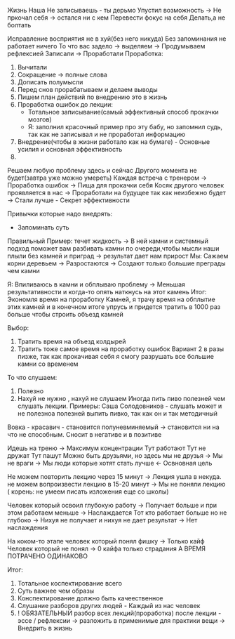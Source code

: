 Жизнь Наша
Не записываешь - ты дерьмо
Упустил возможность -> Не пркочал себя -> остался ни с кем
Перевести фокус на себя
Делать,а не болтать

Исправление восприятия не в хуй(без него никуда)
Без запоминания не работает ничего
То что вас задело -> выделяем -> Продумываем рефлексией
Записали -> Проработали
Проработка:
1. Вычитали
2. Сокращение -> полные слова
3. Дописать полумысли
4. Перед снов прорабатываем и делаем выводы
5. Пишем план действий по внедрению это в жизнь
6. Проработка ошибок до лекции:
	- Тотальное записывание(самый эффективный способ прокачки мозгов)
	- Я: заполнил красочный пример про эту бабу, но запомнил судь, так как не записывал и не проработал информацию
7. Внедрение(чтобы в жизни работало как на бумаге) - Основные усилия и основная эффективность
8. 

Решаем любую проблему здесь и сейчас
Другого момента не будет(завтра уже можно умереть)
Каждая встреча с тренером -> Проработка ошибок -> Пища для прокачки себя
Косяк другого человек проявляется в нас -> Проработали на будущее так как неизбежно будет -> Стали лучше - Секрет эффективности

Привычки которые надо внедрять:
- Запоминать суть

Правильный Пример:
течет жидкость -> В ней камни и системный подход поможет вам разбивать камни по очереди,чтобы мысли наши плыли без камней и приград -> результат дает нам прирост
Мы:
Сажаем корни деревьем -> Разростаются -> Создают только большие преграды чем камни

Я: Впиливаюсь в камни и обплываю проблему -> Меньшая результативности и когда-то опять наткнусь на этот камень
Итог: Экономля время на проработку Камней, я трачу время на обплытие этих камней и в конечном итоге упрусь и придется тратить в 1000 раз больше чтобы строить объезд камней

Выбор:
1. Тратить время на объезд колдырей
2. Тратить тоже самое время на проработку ошибок
Вариант 2 в разы пизже, так как прокачивая себя я смогу разрушать все большие камни со временем

То что слушаем:
1. Полезно
2. Нахуй не нужно , нахуй не слушаем
Иногда пить пиво полезней чем слушать лекции.
Примеры:
Саша Солодовников - слушать может и не полезноа полезней выпить пивко, так как он и так методичный

Вовка - красавич - становится полуневминяемый -> становится ни на что не способным. Сносит в негативе и в позитиве

Идешь на треню -> Максимум концентрации 
Тут работают 
Тут не дружат
Тут пашут
Можно быть друзьями, но здесь мы не друзья -> Мы не враги -> Мы люди которые хотят стать лучше <- Освновная цель


Не можем повторить лекцию через 15 минут -> Лекция ушла в некуда.
не можем вопроизвести лекцию в 15-20 минут -> Мы не поняли лекцию ( корень: не умеем писать изложения еще со школы)


Человек который освоил глубокую работу -> Получает больше и при этом работаем меньше -> Наслаждается
Тот кто работает больше но не глубоко -> Нихуя не получает и нихуя не дает результат -> Нет наслаждения


На коком-то этапе человек который понял фишку -> Только кайф
Человек который не понял -> 0 кайфа только страдания
А ВРЕМЯ ПОТРАЧЕНО ОДИНАКОВО

Итог:
1. Тотальное коспектирование всего
2. Суть важнее чем образы
3. Конспектирование должно быть качеественное
4. Слушание разборов других людей - Каждый из нас человек
5. ! ОБЯЗАТЕЛЬНЫЙ разбор всех лекций(проработка) после лекции - эссе / рефлексии -> разложить в применимые для практики вещи -> Внедрить в жизнь